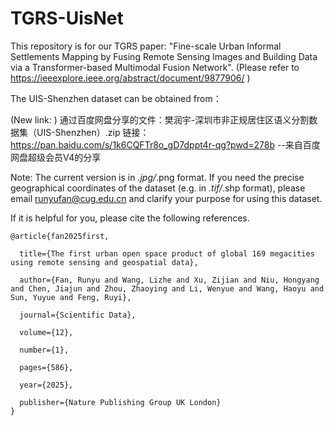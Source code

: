 # TGRS-UisNet
This repository is for our TGRS paper: "Fine-scale Urban Informal Settlements Mapping by Fusing Remote Sensing Images and Building Data via a Transformer-based Multimodal Fusion Network". (Please refer to https://ieeexplore.ieee.org/abstract/document/9877906/ )

The UIS-Shenzhen dataset can be obtained from： 

(New link: )
通过百度网盘分享的文件：樊润宇-深圳市非正规居住区语义分割数据集（UIS-Shenzhen）.zip
链接：https://pan.baidu.com/s/1k6CQFTr8o_gD7dppt4r-qg?pwd=278b
--来自百度网盘超级会员V4的分享

Note: The current version is in *.jpg/*.png format. If you need the precise geographical coordinates of the dataset (e.g. in *.tif/*.shp format), please email runyufan@cug.edu.cn and clarify your purpose for using this dataset.

If it is helpful for you, please cite the following references.


    @article{fan2025first,
    
      title={The first urban open space product of global 169 megacities using remote sensing and geospatial data},
      
      author={Fan, Runyu and Wang, Lizhe and Xu, Zijian and Niu, Hongyang and Chen, Jiajun and Zhou, Zhaoying and Li, Wenyue and Wang, Haoyu and Sun, Yuyue and Feng, Ruyi},
      
      journal={Scientific Data},
      
      volume={12},
      
      number={1},
      
      pages={586},
      
      year={2025},
      
      publisher={Nature Publishing Group UK London}
    }
 
